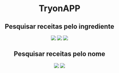 <h1 align="center">TryonAPP</h1>
<h2 align="center">Pesquisar receitas pelo ingrediente</h2>
<p align="center">
<img src="https://user-images.githubusercontent.com/90120169/236376974-e92a2f51-5ad8-4e37-b9c2-9acd333c7fb8.png"/>              
<img src="https://user-images.githubusercontent.com/90120169/236377448-f848c8f3-f112-440e-a12f-868e1c6ea910.png"/>
<img src="https://user-images.githubusercontent.com/90120169/236377448-f848c8f3-f112-440e-a12f-868e1c6ea910.png"/>
</p>

<h2 align="center">Pesquisar receitas pelo nome</h2>
<p align="center">
<img src="https://user-images.githubusercontent.com/90120169/236378116-dcb440ce-862f-49c6-ab9b-9b9b95f767db.png"/>
<img src="https://user-images.githubusercontent.com/90120169/236378200-b1f98fd0-6e16-466f-90d0-6516bf131c47.png"/>
</p>
